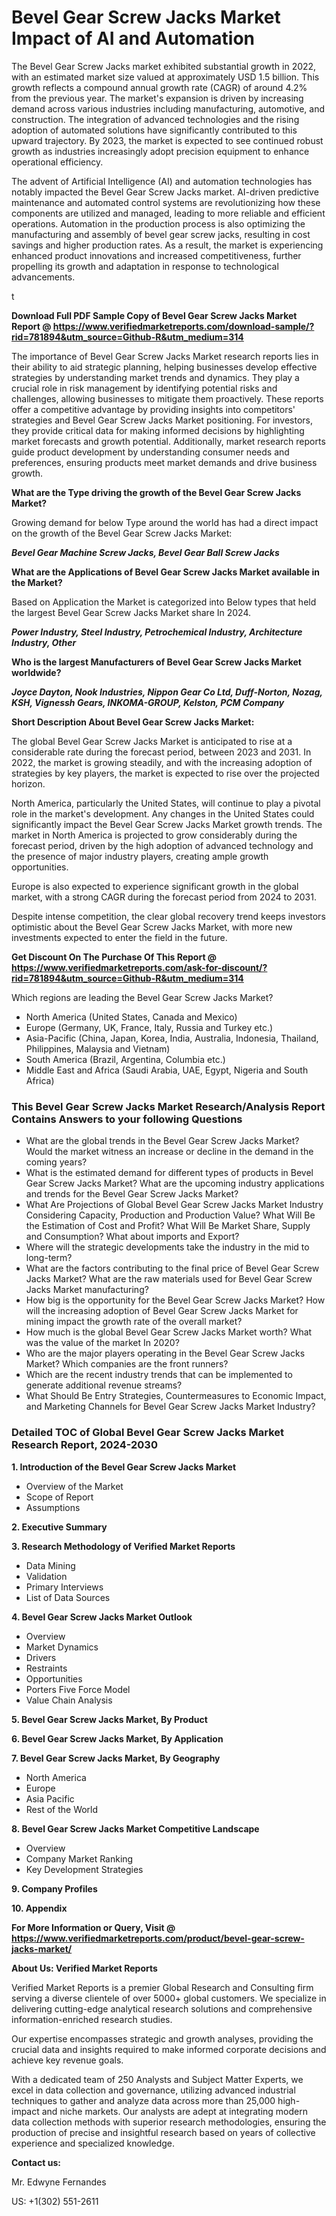 <meta name="title" content="Global Bevel Gear Screw Jacks Market Impact of AI and Automation"><meta name="description" content="The Bevel Gear Screw Jacks market exhibited substantial growth in 2022, with an estimated market size valued at approximately USD 1.5 billion. This growth reflects a c"><meta name="title" content="Bevel Gear Screw Jacks Market Size, Share, Scope, Trends, Growth, Opportunities, Analysis, Forecast"><h1>Bevel Gear Screw Jacks Market Impact of AI and Automation</h1><p>The Bevel Gear Screw Jacks market exhibited substantial growth in 2022, with an estimated market size valued at approximately USD 1.5 billion. This growth reflects a compound annual growth rate (CAGR) of around 4.2% from the previous year. The market's expansion is driven by increasing demand across various industries including manufacturing, automotive, and construction. The integration of advanced technologies and the rising adoption of automated solutions have significantly contributed to this upward trajectory. By 2023, the market is expected to see continued robust growth as industries increasingly adopt precision equipment to enhance operational efficiency.</p><p>The advent of Artificial Intelligence (AI) and automation technologies has notably impacted the Bevel Gear Screw Jacks market. AI-driven predictive maintenance and automated control systems are revolutionizing how these components are utilized and managed, leading to more reliable and efficient operations. Automation in the production process is also optimizing the manufacturing and assembly of bevel gear screw jacks, resulting in cost savings and higher production rates. As a result, the market is experiencing enhanced product innovations and increased competitiveness, further propelling its growth and adaptation in response to technological advancements.</p>t</p><p id="" class=""><strong>Download Full PDF Sample Copy of Bevel Gear Screw Jacks Market Report @ <a href="https://www.verifiedmarketreports.com/download-sample/?rid=781894&utm_source=Github-R&utm_medium=314" target="_blank">https://www.verifiedmarketreports.com/download-sample/?rid=781894&utm_source=Github-R&utm_medium=314</a></strong></p><p>The importance of&nbsp;Bevel Gear Screw Jacks Market research reports lies in their ability to aid strategic planning, helping businesses develop effective strategies by understanding market trends and dynamics. They play a crucial role in risk management by identifying potential risks and challenges, allowing businesses to mitigate them proactively. These reports offer a competitive advantage by providing insights into competitors' strategies and Bevel Gear Screw Jacks Market positioning. For investors, they provide critical data for making informed decisions by highlighting market forecasts and growth potential. Additionally, market research reports guide product development by understanding consumer needs and preferences, ensuring products meet market demands and drive business growth.</p><p><strong>What are the&nbsp;Type driving the growth of the Bevel Gear Screw Jacks Market?</strong></p><p id="" class="">Growing demand for below Type around the world has had a direct impact on the growth of the Bevel Gear Screw Jacks Market:</p><em><strong>Bevel Gear Machine Screw Jacks, Bevel Gear Ball Screw Jacks</strong></em></p><strong>What are the&nbsp;Applications&nbsp;of Bevel Gear Screw Jacks Market available in the Market?</strong></p><p id="" class="">Based on Application the Market is categorized into Below types that held the largest Bevel Gear Screw Jacks Market share In 2024.</p><em><strong>Power Industry, Steel Industry, Petrochemical Industry, Architecture Industry, Other</strong></em></p><strong>Who is the largest Manufacturers of Bevel Gear Screw Jacks Market worldwide?</strong></p><p><em><strong>Joyce Dayton, Nook Industries, Nippon Gear Co Ltd, Duff-Norton, Nozag, KSH, Vignessh Gears, INKOMA-GROUP, Kelston, PCM Company</strong></em></p><p id="" class=""><strong>Short Description About Bevel Gear Screw Jacks Market:</strong></p><p>The global Bevel Gear Screw Jacks Market is anticipated to rise at a considerable rate during the forecast period, between 2023 and 2031. In 2022, the market is growing steadily, and with the increasing adoption of strategies by key players, the market is expected to rise over the projected horizon.</p><p>North America, particularly the United States, will continue to play a pivotal role in the market's development. Any changes in the United States could significantly impact the Bevel Gear Screw Jacks Market growth trends. The market in North America is projected to grow considerably during the forecast period, driven by the high adoption of advanced technology and the presence of major industry players, creating ample growth opportunities.</p><p>Europe is also expected to experience significant growth in the global market, with a strong CAGR during the forecast period from 2024 to 2031.</p><p>Despite intense competition, the clear global recovery trend keeps investors optimistic about the Bevel Gear Screw Jacks Market, with more new investments expected to enter the field in the future.</p><p id="" class=""><strong>Get Discount On The Purchase Of This Report @ <a href="https://www.verifiedmarketreports.com/ask-for-discount/?rid=781894&utm_source=Github-R&utm_medium=314" target="_blank">https://www.verifiedmarketreports.com/ask-for-discount/?rid=781894&utm_source=Github-R&utm_medium=314</a></strong></p>Which regions are leading the Bevel Gear Screw Jacks Market?</p><ul><li>North America (United States, Canada and Mexico)</li><li>Europe (Germany, UK, France, Italy, Russia and Turkey etc.)</li><li>Asia-Pacific (China, Japan, Korea, India, Australia, Indonesia, Thailand, Philippines, Malaysia and Vietnam)</li><li>South America (Brazil, Argentina, Columbia etc.)</li><li>Middle East and Africa (Saudi Arabia, UAE, Egypt, Nigeria and South Africa)</li></ul><h3 id="" class="">This Bevel Gear Screw Jacks Market Research/Analysis Report Contains Answers to your following Questions</h3><ul><li>What are the global trends in the Bevel Gear Screw Jacks Market? Would the market witness an increase or decline in the demand in the coming years?</li><li>What is the estimated demand for different types of products in Bevel Gear Screw Jacks Market? What are the upcoming industry applications and trends for the Bevel Gear Screw Jacks Market?</li><li>What Are Projections of Global Bevel Gear Screw Jacks Market Industry Considering Capacity, Production and Production Value? What Will Be the Estimation of Cost and Profit? What Will Be Market Share, Supply and Consumption? What about imports and Export?</li><li>Where will the strategic developments take the industry in the mid to long-term?</li><li>What are the factors contributing to the final price of Bevel Gear Screw Jacks Market? What are the raw materials used for Bevel Gear Screw Jacks Market manufacturing?</li><li>How big is the opportunity for the Bevel Gear Screw Jacks Market? How will the increasing adoption of Bevel Gear Screw Jacks Market for mining impact the growth rate of the overall market?</li><li>How much is the global Bevel Gear Screw Jacks Market worth? What was the value of the market In 2020?</li><li>Who are the major players operating in the Bevel Gear Screw Jacks Market? Which companies are the front runners?</li><li>Which are the recent industry trends that can be implemented to generate additional revenue streams?</li><li>What Should Be Entry Strategies, Countermeasures to Economic Impact, and Marketing Channels for Bevel Gear Screw Jacks Market Industry?</li></ul><h3 id="" class="">Detailed TOC of Global Bevel Gear Screw Jacks Market Research Report, 2024-2030</h3><p id="" class=""><strong>1. Introduction of the Bevel Gear Screw Jacks Market</strong></p><ul><li>Overview of the Market</li><li>Scope of Report</li><li>Assumptions</li></ul><p id="" class=""><strong>2. Executive Summary</strong></p><p id="" class=""><strong>3. Research Methodology of Verified Market Reports</strong></p><ul><li>Data Mining</li><li>Validation</li><li>Primary Interviews</li><li>List of Data Sources</li></ul><p id="" class=""><strong>4. Bevel Gear Screw Jacks Market Outlook</strong></p><ul><li>Overview</li><li>Market Dynamics</li><li>Drivers</li><li>Restraints</li><li>Opportunities</li><li>Porters Five Force Model</li><li>Value Chain Analysis</li></ul><p id="" class=""><strong>5. Bevel Gear Screw Jacks Market, By Product</strong></p><p id="" class=""><strong>6. Bevel Gear Screw Jacks Market, By Application</strong></p><p id="" class=""><strong>7. Bevel Gear Screw Jacks Market, By Geography</strong></p><ul><li>North America</li><li>Europe</li><li>Asia Pacific</li><li>Rest of the World</li></ul><p id="" class=""><strong>8. Bevel Gear Screw Jacks Market Competitive Landscape</strong></p><ul><li>Overview</li><li>Company Market Ranking</li><li>Key Development Strategies</li></ul><p id="" class=""><strong>9. Company Profiles</strong></p><p id="" class=""><strong>10. Appendix</strong></p><p id="" class=""><strong>For More Information or Query, Visit @ <a href="https://www.verifiedmarketreports.com/product/bevel-gear-screw-jacks-market/" target="_blank">https://www.verifiedmarketreports.com/product/bevel-gear-screw-jacks-market/</a></strong></p><p id="" class=""><strong>About Us: Verified Market Reports</strong></p><p id="" class="">Verified Market Reports is a premier Global Research and Consulting firm serving a diverse clientele of over 5000+ global customers. We specialize in delivering cutting-edge analytical research solutions and comprehensive information-enriched research studies.</p><p id="" class="">Our expertise encompasses strategic and growth analyses, providing the crucial data and insights required to make informed corporate decisions and achieve key revenue goals.</p><p id="" class="">With a dedicated team of 250 Analysts and Subject Matter Experts, we excel in data collection and governance, utilizing advanced industrial techniques to gather and analyze data across more than 25,000 high-impact and niche markets. Our analysts are adept at integrating modern data collection methods with superior research methodologies, ensuring the production of precise and insightful research based on years of collective experience and specialized knowledge.</p><p id="" class=""><strong>Contact us:</strong></p><p id="" class="">Mr. Edwyne Fernandes</p><p id="" class="">US: +1(302) 551-2611</p>